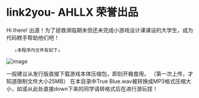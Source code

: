 # link2you- AHLLX 荣誉出品
 Hi there!
 出道！为了拯救濒临期末但还未完成小游戏设计课课设的大学生，成为代码糕手帮助他们吧！

       ↓本程序内文件有如下↓
![image](https://github.com/AHLLX/link2you/assets/118657956/eb367569-c42b-4ca1-976b-3df3155c783b)

一般建议从发行版直接下载游戏本体压缩包，即刻开箱食用。
（第一次上传，才知道限制文件大小25MB）
在本目录中True Blue.wav被转换成MP3格式压缩大小，如诺从此处直接down下来的同学请转格式后在进行游玩捏！
